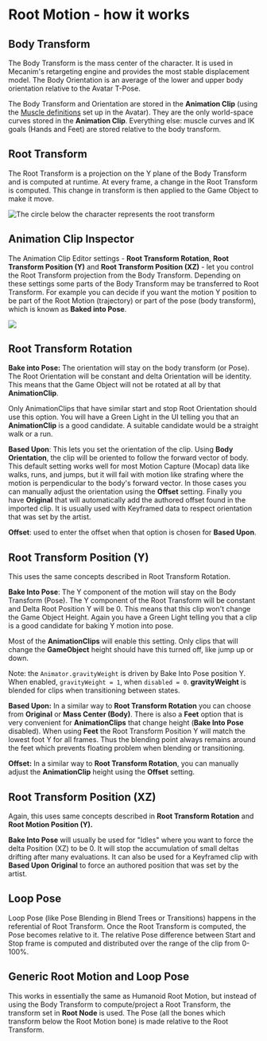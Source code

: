 Root Motion - how it works
==========================


Body Transform
--------------


The Body Transform is the mass center of the character. It is used in Mecanim's retargeting engine and provides the most stable displacement model. The Body Orientation is an average of the lower and upper body orientation relative to the Avatar T-Pose.

The Body Transform and Orientation are stored in the __Animation Clip__ (using the [Muscle definitions](MuscleDefinitions) set up in the Avatar). They are the only world-space curves stored in the __Animation Clip__. Everything else: muscle curves and IK goals (Hands and Feet) are stored relative to the body transform. 

Root Transform
--------------


The Root Transform is a projection on the Y plane of the Body Transform and is computed at runtime. At every frame, a change in the Root Transform is computed. This change in transform is then applied to the Game Object to make it move.


![The circle below the character represents the root transform](../uploads/Main/MecanimRootMotionPreview.png) 


Animation Clip Inspector
------------------------


The Animation Clip Editor settings - __Root Transform Rotation__, __Root Transform Position (Y)__ and __Root Transform Position (XZ)__ - let you control the Root Transform projection from the Body Transform. Depending on these settings some parts of the Body Transform may be transferred to Root Transform. For example you can decide if you want the motion Y position to be part of the Root Motion (trajectory) or part of the pose (body transform), which is known as __Baked into Pose__.


![](../uploads/Main/MecanimRootMotion.png) 

Root Transform Rotation
-----------------------


__Bake into Pose:__ The orientation will stay on the body transform (or Pose). The Root Orientation will be constant and delta Orientation will be identity. This means that the Game Object will not be rotated at all by that __AnimationClip__.

Only AnimationClips that have similar start and stop Root Orientation should use this option. You will have a Green Light in the UI telling you that an __AnimationClip__ is a good candidate. A suitable candidate would be a straight walk or a run.

__Based Upon__: This lets you set the orientation of the clip. Using __Body Orientation__, the clip will be oriented to follow the forward vector of body. This default setting works well for most Motion Capture (Mocap) data like walks, runs, and jumps, but it will fail with motion like strafing where the motion is perpendicular to the body's forward vector. In those cases you can manually adjust the orientation using the __Offset__ setting. Finally you have __Original__ that will automatically add the authored offset found in the imported clip. It is usually used with Keyframed data to respect orientation that was set by the artist.

__Offset__: used to enter the offset when that option is chosen for __Based Upon__.

Root Transform Position (Y)
---------------------------


This uses the same concepts described in Root Transform Rotation.

__Bake Into Pose__: The Y component of the motion will stay on the Body Transform (Pose). The Y component of the Root Transform will be constant and Delta Root Position Y will be 0. This means that this clip won't change the Game Object Height. Again you have a Green Light telling you that a clip is a good candidate for baking Y motion into pose.

Most of the __AnimationClips__ will enable this setting. Only clips that will change the __GameObject__ height should have this turned off, like jump up or down.

Note: the `Animator.gravityWeight` is driven by Bake Into Pose position Y. When enabled, `gravityWeight = 1`, when `disabled = 0`. __gravityWeight__ is blended for clips when transitioning between states.

__Based Upon:__ In a similar way to __Root Transform Rotation__ you can choose from __Original__ or __Mass Center (Body)__. There is also a __Feet__ option that is very convenient for __AnimationClips__ that change height (__Bake Into Pose__ disabled). When using __Feet__ the Root Transform Position Y will match the lowest foot Y for all frames. Thus the blending point always remains around the feet which prevents floating problem when blending or transitioning.

__Offset:__ In a similar way to __Root Transform Rotation__, you can manually adjust the __AnimationClip__ height using the __Offset__ setting.

Root Transform Position (XZ)
----------------------------


Again, this uses same concepts described in __Root Transform Rotation__ and __Root Motion Position (Y).__

__Bake Into Pose__ will usually be used for "Idles" where you want to force the delta Position (XZ) to be 0. It will stop the accumulation of small deltas drifting after many evaluations. It can also be used for a Keyframed clip with __Based Upon__ __Original__ to force an authored position that was set by the artist.

Loop Pose
---------


Loop Pose (like Pose Blending in Blend Trees or Transitions) happens in the referential of Root Transform. Once the Root Transform is computed, the Pose becomes relative to it. The relative Pose difference between Start and Stop frame is computed and distributed over the range of the clip from 0-100%.

Generic Root Motion and Loop Pose
---------------------------------


This works in essentially the same as Humanoid Root Motion, but instead of using the Body Transform to compute/project a Root Transform, the transform set in __Root Node__ is used. The Pose (all the bones which transform below the Root Motion bone) is made relative to the Root Transform.
